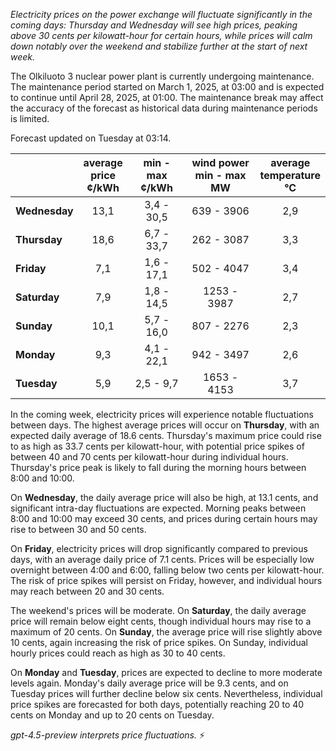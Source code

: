 *Electricity prices on the power exchange will fluctuate significantly in the coming days: Thursday and Wednesday will see high prices, peaking above 30 cents per kilowatt-hour for certain hours, while prices will calm down notably over the weekend and stabilize further at the start of next week.*

The Olkiluoto 3 nuclear power plant is currently undergoing maintenance. The maintenance period started on March 1, 2025, at 03:00 and is expected to continue until April 28, 2025, at 01:00. The maintenance break may affect the accuracy of the forecast as historical data during maintenance periods is limited.

Forecast updated on Tuesday at 03:14.

|              | average<br>price<br>¢/kWh | min - max<br>¢/kWh | wind power<br>min - max<br>MW | average<br>temperature<br>°C |
|:-------------|:----------------:|:----------------:|:-------------:|:-------------:|
| **Wednesday** |       13,1       |    3,4 - 30,5    |       639 - 3906       |        2,9        |
| **Thursday**     |       18,6       |    6,7 - 33,7    |       262 - 3087       |        3,3        |
| **Friday**   |        7,1       |    1,6 - 17,1    |       502 - 4047       |        3,4        |
| **Saturday**    |        7,9       |    1,8 - 14,5    |       1253 - 3987      |        2,7        |
| **Sunday**   |       10,1       |    5,7 - 16,0    |       807 - 2276       |        2,3        |
| **Monday**   |        9,3       |    4,1 - 22,1    |       942 - 3497       |        2,6        |
| **Tuesday**     |        5,9       |    2,5 - 9,7     |       1653 - 4153      |        3,7        |

In the coming week, electricity prices will experience notable fluctuations between days. The highest average prices will occur on **Thursday**, with an expected daily average of 18.6 cents. Thursday's maximum price could rise to as high as 33.7 cents per kilowatt-hour, with potential price spikes of between 40 and 70 cents per kilowatt-hour during individual hours. Thursday's price peak is likely to fall during the morning hours between 8:00 and 10:00.

On **Wednesday**, the daily average price will also be high, at 13.1 cents, and significant intra-day fluctuations are expected. Morning peaks between 8:00 and 10:00 may exceed 30 cents, and prices during certain hours may rise to between 30 and 50 cents.

On **Friday**, electricity prices will drop significantly compared to previous days, with an average daily price of 7.1 cents. Prices will be especially low overnight between 4:00 and 6:00, falling below two cents per kilowatt-hour. The risk of price spikes will persist on Friday, however, and individual hours may reach between 20 and 30 cents.

The weekend's prices will be moderate. On **Saturday**, the daily average price will remain below eight cents, though individual hours may rise to a maximum of 20 cents. On **Sunday**, the average price will rise slightly above 10 cents, again increasing the risk of price spikes. On Sunday, individual hourly prices could reach as high as 30 to 40 cents.

On **Monday** and **Tuesday**, prices are expected to decline to more moderate levels again. Monday's daily average price will be 9.3 cents, and on Tuesday prices will further decline below six cents. Nevertheless, individual price spikes are forecasted for both days, potentially reaching 20 to 40 cents on Monday and up to 20 cents on Tuesday.

*gpt-4.5-preview interprets price fluctuations.* ⚡
